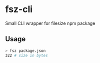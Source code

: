# fsz-cli

Small CLI wrapper for filesize npm package

## Usage

```bash
> fsz package.json
322 # size in bytes
```
